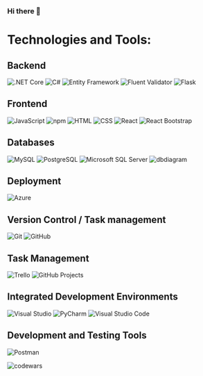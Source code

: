 ### Hi there 👋

<!--
**marcinstodolny/marcinstodolny** is a ✨ _special_ ✨ repository because its `README.md` (this file) appears on your GitHub profile.

Here are some ideas to get you started:

- 🔭 I’m currently looking for a job as a Full-Stack Software Developer or C#/.NET Developer.
- 🌱 I’m currently learning C#/.NET
- 👯 I’m looking to collaborate on Web Application projects.
- 🤔 I’m looking for help with ...
- 💬 Ask me about ...
- 📫 How to reach me: www.linkedin.com/in/marcin-stodolny
- 😄 Pronouns: ...
- ⚡ Fun fact: ...
-->
# Technologies and Tools:

## Backend
![.NET Core](https://img.shields.io/badge/.NET%20Core-5C2D91?style=for-the-badge&logo=.net&logoColor=white)
![C#](https://img.shields.io/badge/C%23-5C2D91?style=for-the-badge&logo=c-sharp&logoColor=white)
![Entity Framework](https://img.shields.io/badge/Entity%20Framework-512BD4?style=for-the-badge&logo=.net&logoColor=white)
![Fluent Validator](https://img.shields.io/badge/Fluent%20Validator-00BFFF?style=for-the-badge&logo=&logoColor=white)
![Flask](https://img.shields.io/badge/Flask-000000?style=for-the-badge&logo=flask&logoColor=white)

## Frontend

![JavaScript](https://img.shields.io/badge/JavaScript-F7DF1E?style=for-the-badge&logo=javascript&logoColor=black)
![npm](https://img.shields.io/badge/npm-CB3837?style=for-the-badge&logo=npm&logoColor=white)
![HTML](https://img.shields.io/badge/HTML-E34F26?style=for-the-badge&logo=html5&logoColor=white)
![CSS](https://img.shields.io/badge/CSS-1572B6?style=for-the-badge&logo=css3&logoColor=white)
![React](https://img.shields.io/badge/React-61DAFB?style=for-the-badge&logo=react&logoColor=white)
![React Bootstrap](https://img.shields.io/badge/React%20Bootstrap-7952B3?style=for-the-badge&logo=react&logoColor=white)

## Databases

![MySQL](https://img.shields.io/badge/MySQL-4479A1?style=for-the-badge&logo=mysql&logoColor=white)
![PostgreSQL](https://img.shields.io/badge/PostgreSQL-336791?style=for-the-badge&logo=postgresql&logoColor=white)
![Microsoft SQL Server](https://img.shields.io/badge/Microsoft%20SQL%20Server-CC2927?style=for-the-badge&logo=microsoft-sql-server&logoColor=white)
![dbdiagram](https://img.shields.io/badge/dbdiagram-005F9E?style=for-the-badge&logo=dbdiagram&logoColor=white)

## Deployment

![Azure](https://img.shields.io/badge/Microsoft%20Azure-0089D6?style=for-the-badge&logo=microsoft-azure&logoColor=white)

## Version Control / Task management

![Git](https://img.shields.io/badge/Git-F05032?style=for-the-badge&logo=git&logoColor=white)
![GitHub](https://img.shields.io/badge/GitHub-181717?style=for-the-badge&logo=github&logoColor=white)

## Task Management

![Trello](https://img.shields.io/badge/Trello-0052CC?style=for-the-badge&logo=trello&logoColor=white)
![GitHub Projects](https://img.shields.io/badge/GitHub%20Projects-181717?style=for-the-badge&logo=github&logoColor=white)

## Integrated Development Environments

![Visual Studio](https://img.shields.io/badge/Visual%20Studio-5C2D91.svg?style=for-the-badge&logo=visual-studio&logoColor=white)
![PyCharm](https://img.shields.io/badge/PyCharm-000000?style=for-the-badge&logo=pycharm&logoColor=white)
![Visual Studio Code](https://img.shields.io/badge/Visual%20Studio%20Code-007ACC?style=for-the-badge&logo=visual-studio-code&logoColor=white)

## Development and Testing Tools

![Postman](https://img.shields.io/badge/Postman-FF6C37?style=for-the-badge&logo=postman&logoColor=white)


![codewars](https://www.codewars.com/users/Marcin%20Stodolny/badges/large)


